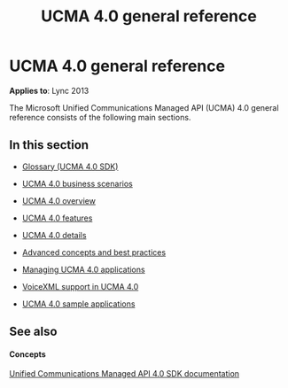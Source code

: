 ﻿---
title: UCMA 4.0 general reference
TOCTitle: UCMA 4.0 general reference
ms:assetid: c78acf92-105c-4e08-8ec1-578f3f21b823
ms:mtpsurl: https://msdn.microsoft.com/library/Dn465922(v=office.15)
ms:contentKeyID: 57102416
ms.date: 07/25/2014
mtps_version: v=office.15
---

# UCMA 4.0 general reference


**Applies to**: Lync 2013

The Microsoft Unified Communications Managed API (UCMA) 4.0 general reference consists of the following main sections.

## In this section

  - [Glossary (UCMA 4.0 SDK)](glossary-ucma-4-0-sdk.md)

  - [UCMA 4.0 business scenarios](ucma-4-0-business-scenarios.md)

  - [UCMA 4.0 overview](ucma-4-0-overview.md)

  - [UCMA 4.0 features](ucma-4-0-features.md)

  - [UCMA 4.0 details](ucma-4-0-details.md)

  - [Advanced concepts and best practices](advanced-concepts-and-best-practices.md)

  - [Managing UCMA 4.0 applications](managing-ucma-4-0-applications.md)

  - [VoiceXML support in UCMA 4.0](voicexml-support-in-ucma-4-0.md)

  - [UCMA 4.0 sample applications](ucma-4-0-sample-applications.md)

## See also

#### Concepts

[Unified Communications Managed API 4.0 SDK documentation](unified-communications-managed-api-4-0-sdk-documentation.md)

